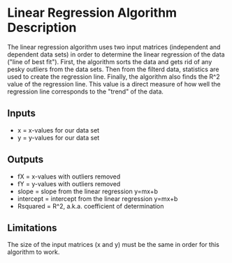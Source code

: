 # **Linear Regression Algorithm Description**
The linear regression algorithm uses two input matrices (independent and dependent data sets) in order to determine the linear regression of the data ("line of best fit"). First, the algorithm sorts the data and gets rid of any pesky outliers from the data sets. Then from the filterd data, statistics are used to create the regression line. Finally, the algorithm also finds the R^2 value of the regression line. This value is a direct measure of how well the regression line corresponds to the "trend" of the data. 

## Inputs
- x = x-values for our data set
- y = y-values for our data set

## Outputs
- fX = x-values with outliers removed
- fY = y-values with outliers removed
- slope = slope from the linear regression y=mx+b
- intercept = intercept from the linear regression y=mx+b
- Rsquared = R^2, a.k.a. coefficient of determination

## Limitations
The size of the input matrices (x and y) must be the same in order for this algorithm to work. 
